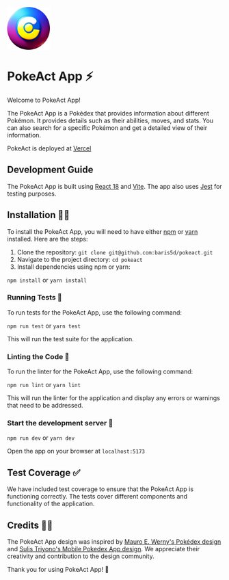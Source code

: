 <img src="https://github.com/baris5d/pokeact/blob/main/public/logo.svg?raw=true" width="100" />

# PokeAct App ⚡

Welcome to PokeAct App!

The PokeAct App is a Pokédex that provides information about different Pokémon. It provides details such as their abilities, moves, and stats. You can also search for a specific Pokémon and get a detailed view of their information.

PokeAct is deployed at [Vercel](https://pokeact-alpha.vercel.app/)

## Development Guide

The PokeAct App is built using [React 18](https://reactjs.org/) and [Vite](https://vitejs.dev/). The app also uses [Jest](https://jestjs.io/) for testing purposes.

## Installation 👨‍💻

To install the PokeAct App, you will need to have either [npm](https://www.npmjs.com/) or [yarn](https://yarnpkg.com/) installed. Here are the steps:

1. Clone the repository: `git clone git@github.com:baris5d/pokeact.git`
2. Navigate to the project directory: `cd pokeact`
3. Install dependencies using npm or yarn:

`npm install` or `yarn install`

### Running Tests 🧪

To run tests for the PokeAct App, use the following command:

`npm run test` or `yarn test`

This will run the test suite for the application.

### Linting the Code 🧹

To run the linter for the PokeAct App, use the following command:

`npm run lint` or `yarn lint`

This will run the linter for the application and display any errors or warnings that need to be addressed.

### Start the development server 🚀

`npm run dev` or `yarn dev`

Open the app on your browser at `localhost:5173`

## Test Coverage ✅

We have included test coverage to ensure that the PokeAct App is functioning correctly. The tests cover different components and functionality of the application.

## Credits 👏🏻

The PokeAct App design was inspired by [Mauro E. Werny's Pokédex design](https://dribbble.com/shots/6175056-Pok-dex) and [Sulis Triyono's Mobile Pokedex App design](https://dribbble.com/shots/16833947-Mobile-Pokedex-App-Design-Exploration). We appreciate their creativity and contribution to the design community.

Thank you for using PokeAct App! 🤩
